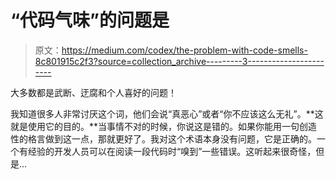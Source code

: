 # “代码气味”的问题是

> 原文：<https://medium.com/codex/the-problem-with-code-smells-8c801915c2f3?source=collection_archive---------3----------------------->

大多数都是武断、迂腐和个人喜好的问题！

我知道很多人非常讨厌这个词，他们会说“真恶心”或者“你不应该这么无礼”。**这就是使用它的目的。**当事情不对的时候，你说这是错的。如果你能用一句创造性的格言做到这一点，那就更好了。我对这个术语本身没有问题，它是正确的。一个有经验的开发人员可以在阅读一段代码时“嗅到”一些错误。这听起来很奇怪，但是…